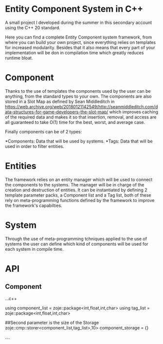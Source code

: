 # Entity Component System in C++

A small project I developed during the summer in this secondary account using the C++ 20 standard. 

Here you can find a complete Entity Component system framework, from where you can build your own project, since everything relies on templates for increased modularity. Besides that it also means that every part of your implementation will be don in compilation time which greatly reduces runtime bloat.

# Component

Thanks to the use of templates the components used by the user can be anything, from the standard types to your own. The components are also stored in a Slot Map as defined by Sean Middleditch in https://web.archive.org/web/20180121142549/http://seanmiddleditch.com/data-structures-for-game-developers-the-slot-map/ which improves caching of the required data and makes it so that insertion, removal, and access are all guaranteed to take O(1) time for the best, worst, and average case. 

Finally components can be of 2 types:

*Components: Data that will be used by systems.
*Tags: Data that will be used in order to filter entities.


# Entities

The framework relies on an entity manager which will be used to connect the components to the systems. The manager will be in charge of the creation and destruction of entities. It can be instantiated by defining 2 template parameter packs, a Component list and a Tag list, both of these rely on meta-programming functions defined by the framework to improve the framework's capabilties.

# System

Through the use of meta-programming tchniques applied to the use of systems the user can define which kind of components will be used for each system in compile time.

# API

## Component

...c++

using component_list = zoje::package<int,float,int,char>
using tag_list = zoje::package<int,float,int,char>

##Second parameter is the size of the Storage
zoje::cmp::storer<component_list,tag_list>,10> component_storage = {}

....
